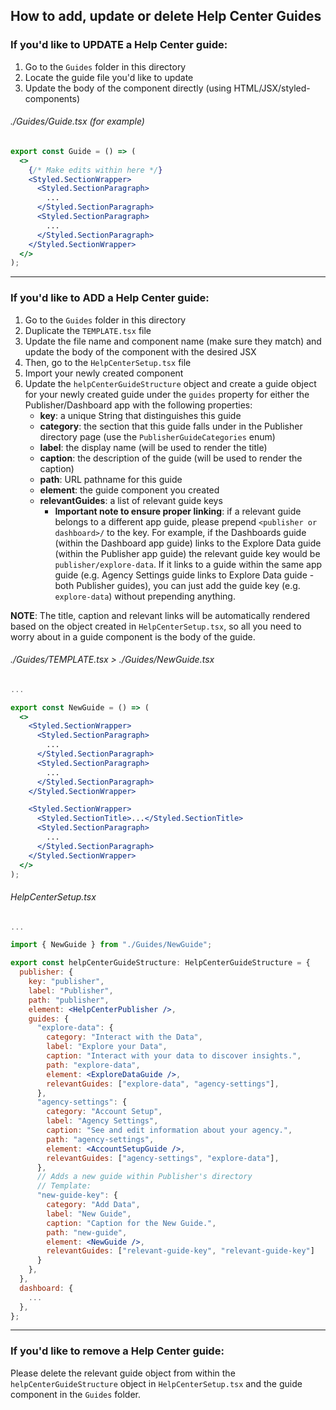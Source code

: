## How to add, update or delete Help Center Guides


### If you'd like to UPDATE a Help Center guide:
  1. Go to the `Guides` folder in this directory
  2. Locate the guide file you'd like to update
  3. Update the body of the component directly (using HTML/JSX/styled-components)


  ###### ./Guides/Guide.tsx (for example)

```jsx
export const Guide = () => (
  <> 
    {/* Make edits within here */}
    <Styled.SectionWrapper>
      <Styled.SectionParagraph>
        ...
      </Styled.SectionParagraph>
      <Styled.SectionParagraph>
        ...
      </Styled.SectionParagraph>
    </Styled.SectionWrapper>
  </>
);
```

---

### If you'd like to ADD a Help Center guide:

  1. Go to the `Guides` folder in this directory
  2. Duplicate the `TEMPLATE.tsx` file
  3. Update the file name and component name (make sure they match) and update the body of the component with the desired JSX
  4. Then, go to the `HelpCenterSetup.tsx` file
  5. Import your newly created component
  6. Update the `helpCenterGuideStructure` object and create a guide object for your newly created guide under the `guides` property for either the Publisher/Dashboard app with the following properties:
        * **key**: a unique String that distinguishes this guide
        * **category**: the section that this guide falls under in the Publisher directory page (use the `PublisherGuideCategories` enum)
        * **label**: the display name (will be used to render the title)
        * **caption**: the description of the guide (will be used to render the caption)
        * **path**: URL pathname for this guide
        * **element**: the guide component you created
        * **relevantGuides**: a list of relevant guide keys
          * **Important note to ensure proper linking**: if a relevant guide belongs to a different app guide, please prepend `<publisher or dashboard>/` to the key. For example, if the Dashboards guide (within the Dashboard app guide) links to the Explore Data guide (within the Publisher app guide) the relevant guide key would be `publisher/explore-data`. If it links to a guide within the same app guide (e.g. Agency Settings guide links to Explore Data guide - both Publisher guides), you can just add the guide key (e.g. `explore-data`) without prepending anything.


**NOTE**: The title, caption and relevant links will be automatically rendered based on the object created in `HelpCenterSetup.tsx`, so all you need to worry about in a guide component is the body of the guide.

###### ./Guides/TEMPLATE.tsx > ./Guides/NewGuide.tsx

```jsx
...

export const NewGuide = () => (
  <>
    <Styled.SectionWrapper>
      <Styled.SectionParagraph>
        ...
      </Styled.SectionParagraph>
      <Styled.SectionParagraph>
        ...
      </Styled.SectionParagraph>
    </Styled.SectionWrapper>

    <Styled.SectionWrapper>
      <Styled.SectionTitle>...</Styled.SectionTitle>
      <Styled.SectionParagraph>
        ...
      </Styled.SectionParagraph>
    </Styled.SectionWrapper>
  </>
);
```

###### HelpCenterSetup.tsx
```jsx
...

import { NewGuide } from "./Guides/NewGuide";

export const helpCenterGuideStructure: HelpCenterGuideStructure = {
  publisher: {
    key: "publisher",
    label: "Publisher",
    path: "publisher",
    element: <HelpCenterPublisher />,
    guides: {
      "explore-data": {
        category: "Interact with the Data",
        label: "Explore your Data",
        caption: "Interact with your data to discover insights.",
        path: "explore-data",
        element: <ExploreDataGuide />,
        relevantGuides: ["explore-data", "agency-settings"],
      },
      "agency-settings": {
        category: "Account Setup",
        label: "Agency Settings",
        caption: "See and edit information about your agency.",
        path: "agency-settings",
        element: <AccountSetupGuide />,
        relevantGuides: ["agency-settings", "explore-data"],
      },
      // Adds a new guide within Publisher's directory
      // Template:
      "new-guide-key": {
        category: "Add Data",
        label: "New Guide",
        caption: "Caption for the New Guide.",
        path: "new-guide",
        element: <NewGuide />,
        relevantGuides: ["relevant-guide-key", "relevant-guide-key"]
      }
    },
  },
  dashboard: {
    ...
  },
};
```
---

### If you'd like to remove a Help Center guide:
Please delete the relevant guide object from within the `helpCenterGuideStructure` object in `HelpCenterSetup.tsx` and the guide component in the `Guides` folder.
